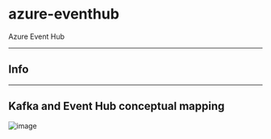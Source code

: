 # azure-eventhub
Azure Event Hub

-------
Info
-------

-------
Kafka and Event Hub conceptual mapping
-------

![image](https://user-images.githubusercontent.com/38502893/169323052-d9db73a0-88ae-4dea-8404-813d502cd83a.png)
